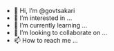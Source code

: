- 👋 Hi, I’m @govtsakari
- 👀 I’m interested in ...
- 🌱 I’m currently learning ...
- 💞️ I’m looking to collaborate on ...
- 📫 How to reach me ...

<!---
govtsakari/govtsakari is a ✨ special ✨ repository because its `README.md` (this file) appears on your GitHub profile.
You can click the Preview link to take a look at your changes.
--->
